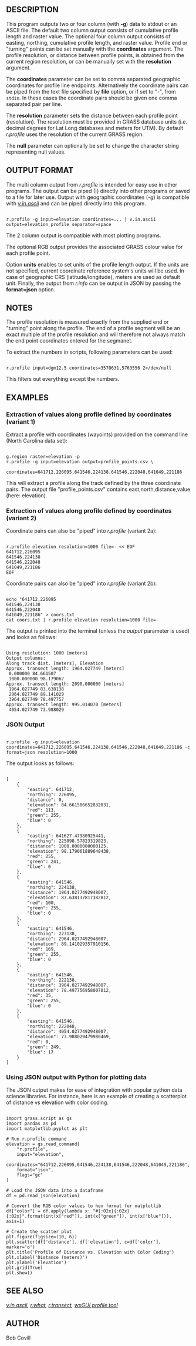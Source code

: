 
## DESCRIPTION

This program outputs two or four column (with **-g**) data to stdout or
an ASCII file. The default two column output consists of cumulative profile
length and raster value. The optional four column output consists
of easting, northing, cumulative profile length, and raster value. Profile
end or "turning" points can be set manually with the **coordinates**
argument. The profile resolution, or distance between profile
points, is obtained from the current region resolution, or can be manually
set with the **resolution** argument.

The **coordinates** parameter can be set to comma separated geographic
coordinates for profile line endpoints.
Alternatively the coordinate pairs can be piped from the text file specified
by **file** option, or if set to "-", from `stdin`.
In these cases the coordinate pairs should be given one comma separated pair
per line.

The **resolution** parameter sets the distance between each profile point
(resolution). The resolution must be provided in GRASS database units (i.e.
decimal degrees for Lat Long databases and meters for UTM). By default
*r.profile* uses the resolution of the current GRASS region.

The **null** parameter can optionally be set to change the character
string representing null values.

## OUTPUT FORMAT

The multi column output from *r.profile* is intended for easy use in
other programs. The output can be piped (|) directly into other programs or
saved to a file for later use. Output with geographic coordinates (*-g*)
is compatible with *[v.in.ascii](v.in.ascii.html)* and can
be piped directly into this program.

```

r.profile -g input=elevation coordinates=... | v.in.ascii output=elevation_profile separator=space

```

The 2 column output is compatible with most plotting programs.

The optional RGB output provides the associated GRASS colour value for
each profile point.

Option **units** enables to set units of the profile length output.
If the units are not specified, current coordinate reference system's units will be used.
In case of geographic CRS (latitude/longitude), meters are used as default unit.
Finally, the output from *r.info* can be output in JSON by passing the **format=json** option.

## NOTES

The profile resolution is measured exactly from the supplied end or
"turning" point along the profile. The end of a profile segment will be an
exact multiple of the profile resolution and will therefore not always match
the end point coordinates entered for the segmanet.

To extract the numbers in scripts, following parameters can be used:

```

r.profile input=dgm12.5 coordinates=3570631,5763556 2>/dev/null

```

This filters out everything except the numbers.

## EXAMPLES

### Extraction of values along profile defined by coordinates (variant 1)

Extract a profile with coordinates (wayoints) provided on the command line
(North Carolina data set):

```

g.region raster=elevation -p
r.profile -g input=elevation output=profile_points.csv \
          coordinates=641712,226095,641546,224138,641546,222048,641049,221186

```

This will extract a profile along the track defined by the three coordinate
pairs. The output file "profile\_points.csv" contains
east,north,distance,value (here: elevation).

### Extraction of values along profile defined by coordinates (variant 2)

Coordinate pairs can also be "piped" into *r.profile* (variant 2a):

```

r.profile elevation resolution=1000 file=- << EOF
641712,226095
641546,224138
641546,222048
641049,221186
EOF

```

Coordinate pairs can also be "piped" into *r.profile* (variant 2b):

```

echo "641712,226095
641546,224138
641546,222048
641049,221186" > coors.txt
cat coors.txt | r.profile elevation resolution=1000 file=-

```

The output is printed into the terminal (unless the *output* parameter
is used) and looks as follows:

```

Using resolution: 1000 [meters]
Output columns:
Along track dist. [meters], Elevation
Approx. transect length: 1964.027749 [meters]
 0.000000 84.661507
 1000.000000 98.179062
Approx. transect length: 2090.000000 [meters]
 1964.027749 83.638138
 2964.027749 89.141029
 3964.027749 78.497757
Approx. transect length: 995.014070 [meters]
 4054.027749 73.988029

```

### JSON Output

```

r.profile -g input=elevation coordinates=641712,226095,641546,224138,641546,222048,641049,221186 -c format=json resolution=1000

```

The output looks as follows:

```

[
    {
        "easting": 641712,
        "northing": 226095,
        "distance": 0,
        "elevation": 84.661506652832031,
        "red": 113,
        "green": 255,
        "blue": 0
    },
    {
        "easting": 641627.47980925441,
        "northing": 225098.57823319823,
        "distance": 1000.0000000000125,
        "elevation": 98.179061889648438,
        "red": 255,
        "green": 241,
        "blue": 0
    },
    {
        "easting": 641546,
        "northing": 224138,
        "distance": 1964.0277492948007,
        "elevation": 83.638137817382812,
        "red": 100,
        "green": 255,
        "blue": 0
    },
    {
        "easting": 641546,
        "northing": 223138,
        "distance": 2964.0277492948007,
        "elevation": 89.141029357910156,
        "red": 169,
        "green": 255,
        "blue": 0
    },
    {
        "easting": 641546,
        "northing": 222138,
        "distance": 3964.0277492948007,
        "elevation": 78.497756958007812,
        "red": 35,
        "green": 255,
        "blue": 0
    },
    {
        "easting": 641546,
        "northing": 222048,
        "distance": 4054.0277492948007,
        "elevation": 73.988029479980469,
        "red": 0,
        "green": 249,
        "blue": 17
    }
]

```

### Using JSON output with Python for plotting data

The JSON output makes for ease of integration with popular python data science libraries. For instance, here
is an example of creating a scatterplot of distance vs elevation with color coding.

```

import grass.script as gs
import pandas as pd
import matplotlib.pyplot as plt

# Run r.profile command
elevation = gs.read_command(
    "r.profile",
    input="elevation",
    coordinates="641712,226095,641546,224138,641546,222048,641049,221186",
    format="json",
    flags="gc"
)

# Load the JSON data into a dataframe
df = pd.read_json(elevation)

# Convert the RGB color values to hex format for matplotlib
df["color"] = df.apply(lambda x: "#{:02x}{:02x}{:02x}".format(int(x["red"]), int(x["green"]), int(x["blue"])), axis=1)

# Create the scatter plot
plt.figure(figsize=(10, 6))
plt.scatter(df['distance'], df['elevation'], c=df['color'], marker='o')
plt.title('Profile of Distance vs. Elevation with Color Coding')
plt.xlabel('Distance (meters)')
plt.ylabel('Elevation')
plt.grid(True)
plt.show()

```

## SEE ALSO

*[v.in.ascii](v.in.ascii.html),
[r.what](r.what.html),
[r.transect](r.transect.html),
[wxGUI profile tool](wxGUI.html)*

## AUTHOR

Bob Covill
